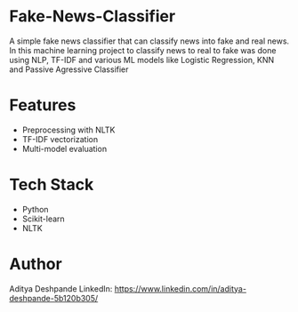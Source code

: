 # Fake-News-Classifier
A simple fake news classifier that can classify news into fake and real news. In this machine learning project to classify news to real to fake was done using NLP, TF-IDF and various ML models like Logistic Regression, KNN and Passive Agressive Classifier

# Features
- Preprocessing with NLTK
- TF-IDF vectorization
- Multi-model evaluation

# Tech Stack
- Python
- Scikit-learn
- NLTK

# Author
Aditya Deshpande
LinkedIn: https://www.linkedin.com/in/aditya-deshpande-5b120b305/
